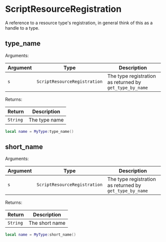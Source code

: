 # ScriptResourceRegistration

A reference to a resource type's registration, in general think of this as a handle to a type.

## type_name

Arguments:

| Argument | Type | Description |
| --- | --- | --- |
| `s` | `ScriptResourceRegistration` | The type registration as returned by `get_type_by_name` |

Returns:

| Return | Description |
| ---  | --- |
| `String` | The type name |

```lua
local name = MyType:type_name()
```

## short_name

Arguments:

| Argument | Type | Description |
| --- | --- | --- |
| `s` | `ScriptResourceRegistration` | The type registration as returned by `get_type_by_name` |

Returns:

| Return | Description |
| ---  | --- |
| `String` | The short name |

```lua
local name = MyType:short_name()
```